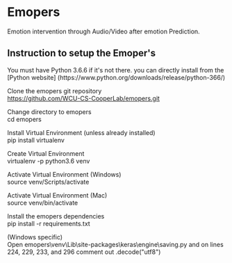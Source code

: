 # Emopers
<p>Emotion intervention through Audio/Video after emotion Prediction.</p>

## Instruction to setup the Emoper's

<p>You must have Python 3.6.6 if it's not there.
you can directly install from the [Python website] (https://www.python.org/downloads/release/python-366/)</p>

Clone the emopers git repository<br>
https://github.com/WCU-CS-CooperLab/emopers.git

Change directory to emopers<br>
cd emopers

Install Virtual Environment (unless already installed)<br>
pip install virtualenv       

Create Virtual Environment<br>
virtualenv -p python3.6 venv

Activate  Virtual Environment (Windows)<br>
source venv/Scripts/activate


Activate  Virtual Environment (Mac)<br>
source venv/bin/activate

Install the emopers dependencies<br>
pip install -r requirements.txt

(Windows specific)<br>
Open emopers\venv\Lib\site-packages\keras\engine\saving.py and on lines 224, 229, 233, and 296 comment out .decode("utf8") 
